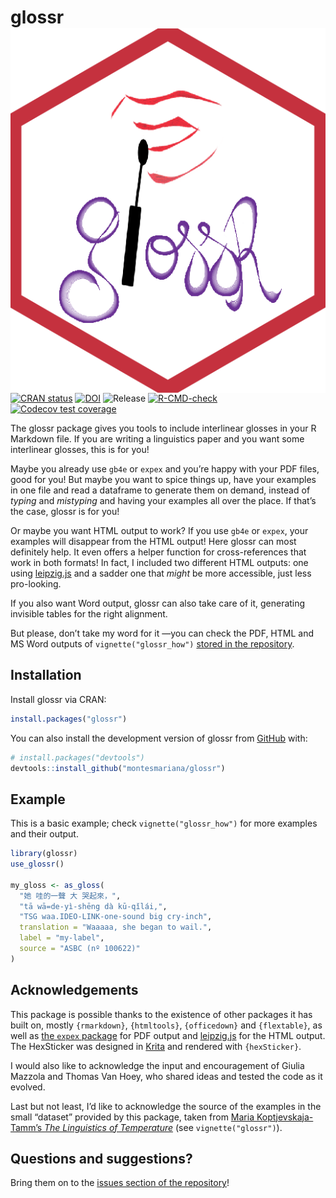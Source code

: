 
<!-- README.md is generated from README.Rmd. Please edit that file -->

# glossr <img src="man/figures/logo.png" align="right" />

<!-- badges: start -->

[![CRAN
status](https://www.r-pkg.org/badges/version/glossr)](https://CRAN.R-project.org/package=glossr)
[![DOI](https://zenodo.org/badge/485119883.svg)](https://zenodo.org/badge/latestdoi/485119883)
![Release](https://img.shields.io/github/v/release/montesmariana/glossr)
[![R-CMD-check](https://github.com/montesmariana/glossr/actions/workflows/R-CMD-check.yaml/badge.svg)](https://github.com/montesmariana/glossr/actions/workflows/R-CMD-check.yaml)
[![Codecov test
coverage](https://codecov.io/gh/montesmariana/glossr/branch/main/graph/badge.svg)](https://codecov.io/gh/montesmariana/glossr?branch=main)

<!-- badges: end -->

The glossr package gives you tools to include interlinear glosses in
your R Markdown file. If you are writing a linguistics paper and you
want some interlinear glosses, this is for you!

Maybe you already use `gb4e` or `expex` and you’re happy with your PDF
files, good for you! But maybe you want to spice things up, have your
examples in one file and read a dataframe to generate them on demand,
instead of *typing* and *mistyping* and having your examples all over
the place. If that’s the case, glossr is for you!

Or maybe you want HTML output to work? If you use `gb4e` or `expex`,
your examples will disappear from the HTML output! Here glossr can most
definitely help. It even offers a helper function for cross-references
that work in both formats! In fact, I included two different HTML
outputs: one using
[leipzig.js](https://github.com/bdchauvette/leipzig.js/) and a sadder
one that *might* be more accessible, just less pro-looking.

If you also want Word output, glossr can also take care of it,
generating invisible tables for the right alignment.

But please, don’t take my word for it —you can check the PDF, HTML and
MS Word outputs of `vignette("glossr_how")` [stored in the
repository](https://github.com/montesmariana/glossr/tree/main/inst/examples).

## Installation

Install glossr via CRAN:

``` r
install.packages("glossr")
```

You can also install the development version of glossr from
[GitHub](https://github.com/) with:

``` r
# install.packages("devtools")
devtools::install_github("montesmariana/glossr")
```

## Example

This is a basic example; check `vignette("glossr_how")` for more
examples and their output.

``` r
library(glossr)
use_glossr()

my_gloss <- as_gloss(
  "她 哇的一聲 大 哭起來，",
  "tā wā=de-yì-shēng dà kū-qǐlái,",
  "TSG waa.IDEO-LINK-one-sound big cry-inch",
  translation = "Waaaaa, she began to wail.",
  label = "my-label",
  source = "ASBC (nº 100622)"
)
```

## Acknowledgements

This package is possible thanks to the existence of other packages it
has built on, mostly `{rmarkdown}`, `{htmltools}`, `{officedown}` and
`{flextable}`, as well as [the `expex`
package](https://ctan.org/pkg/expex?lang=en) for PDF output and
[leipzig.js](https://github.com/bdchauvette/leipzig.js/) for the HTML
output. The HexSticker was designed in [Krita](https://krita.org/en/)
and rendered with `{hexSticker}`.

I would also like to acknowledge the input and encouragement of Giulia
Mazzola and Thomas Van Hoey, who shared ideas and tested the code as it
evolved.

Last but not least, I’d like to acknowledge the source of the examples
in the small “dataset” provided by this package, taken from [Maria
Koptjevskaja-Tamm’s *The Linguistics of
Temperature*](https://www.jbe-platform.com/content/books/9789027269171)
(see `vignette("glossr")`).

## Questions and suggestions?

Bring them on to the [issues section of the
repository](https://github.com/montesmariana/glossr/issues)!
